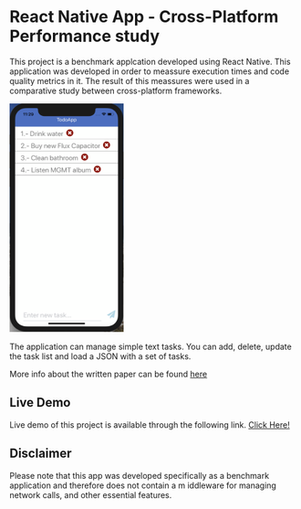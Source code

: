 # React Native App - Cross-Platform Performance study

This project is a benchmark applcation developed using React Native. This application was developed in order to meassure execution times and code quality metrics in it. The result of this meassures were used in a comparative study between cross-platform frameworks.

<img src="https://github.com/manuelrdsg/ReactNative-Todo/blob/master/images/image1.png" width="200" height="400"/>

The application can manage simple text tasks. You can add, delete, update the task list and load a JSON with a set of tasks.

More info about the written paper can be found [here](https://manuelrdsg.github.io/page/projects/)

## Live Demo

Live demo of this project is available through the following link. [Click Here!](https://snack.expo.io/HkJ1XoOwG)

## Disclaimer

Please note that this app was developed specifically as a benchmark application and therefore does not contain a m iddleware for managing network calls, and other essential features. 
